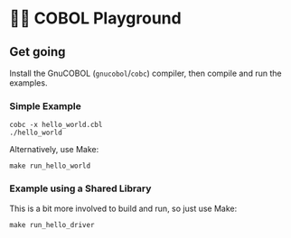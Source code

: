 # 🛝🦕 COBOL Playground

## Get going

Install the GnuCOBOL (`gnucobol`/`cobc`) compiler, then compile and run the examples.

### Simple Example

```shell
cobc -x hello_world.cbl
./hello_world
```

Alternatively, use Make:

```shell
make run_hello_world
```

### Example using a Shared Library

This is a bit more involved to build and run, so just use Make:

```shell
make run_hello_driver
```
